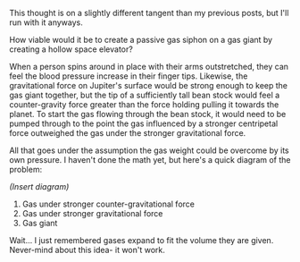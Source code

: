 This thought is on a slightly different tangent than my previous posts, but I'll
run with it anyways.

How viable would it be to create a passive gas siphon on a gas giant by creating
a hollow space elevator?

When a person spins around in place with their arms outstretched, they can feel
the blood pressure increase in their finger tips. Likewise, the gravitational
force on Jupiter's surface would be strong enough to keep the gas giant
together, but the tip of a sufficiently tall bean stock would feel a
counter-gravity force greater than the force holding pulling it towards the
planet. To start the gas flowing through the bean stock, it would need to be
pumped through to the point the gas influenced by a stronger centripetal force
outweighed the gas under the stronger gravitational force.

All that goes under the assumption the gas weight could be overcome by its own
pressure. I haven't done the math yet, but here's a quick diagram of the
problem:

_(Insert diagram)_

1. Gas under stronger counter-gravitational force
2. Gas under stronger gravitational force
3. Gas giant

Wait... I just remembered gases expand to fit the volume they are given.
Never-mind about this idea- it won't work.
